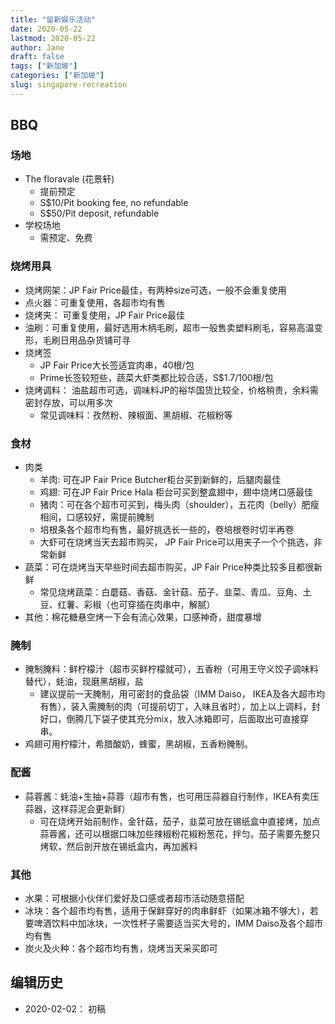 ```yaml
---
title: "留新娱乐活动"
date: 2020-05-22
lastmod: 2020-05-22
author: Jane
draft: false
tags: ["新加坡"]
categories: ["新加坡"]
slug: singapore-recreation
---
```



## BBQ

### 场地

- The floravale (花景轩)
    - 提前预定
    - S$10/Pit booking fee, no refundable
    - S$50/Pit deposit, refundable
- 学校场地
    - 需预定、免费


### 烧烤用具

- 烧烤网架：JP Fair Price最佳，有两种size可选，一般不会重复使用
- 点火器：可重复使用，各超市均有售
- 烧烤夹： 可重复使用，JP Fair Price最佳
- 油刷：可重复使用，最好选用木柄毛刷，超市一般售卖塑料刷毛，容易高温变形，毛刷日用品杂货铺可寻
- 烧烤签
    - JP Fair Price大长签适宜肉串，40根/包
    - Prime长签较短些，蔬菜大虾类都比较合适，S$1.7/100根/包
- 烧烤调料： 油盐超市可选，调味料JP的裕华国货比较全，价格稍贵，余料需密封存放，可以用多次
    - 常见调味料：孜然粉、辣椒面、黑胡椒、花椒粉等


### 食材

- 肉类
    - 羊肉: 可在JP Fair Price Butcher柜台买到新鲜的，后腿肉最佳
    - 鸡翅: 可在JP Fair Price Hala 柜台可买到整盒翅中，翅中烧烤口感最佳
    - 猪肉：可在各个超市可买到，梅头肉（shoulder），五花肉（belly）肥瘦相间，口感较好，需提前腌制
    - 培根条各个超市均有售，最好挑选长一些的，卷培根卷时切半再卷
    - 大虾可在烧烤当天去超市购买， JP Fair Price可以用夹子一个个挑选，非常新鲜
- 蔬菜：可在烧烤当天早些时间去超市购买，JP Fair Price种类比较多且都很新鲜
    - 常见烧烤蔬菜：白蘑菇、香菇、金针菇、茄子、韭菜、青瓜、豆角、土豆、红薯、彩椒（也可穿插在肉串中，解腻）
- 其他：棉花糖悬空烤一下会有流心效果，口感神奇，甜度暴增


### 腌制

- 腌制腌料：鲜柠檬汁（超市买鲜柠檬就可），五香粉（可用王守义饺子调味料替代），蚝油，现磨黑胡椒，盐
    - 建议提前一天腌制，用可密封的食品袋（IMM Daiso， IKEA及各大超市均有售），装入需腌制的肉（可提前切丁，入味且省时），加上以上调料，封好口，倒腾几下袋子使其充分mix，放入冰箱即可，后面取出可直接穿串。
- 鸡翅可用柠檬汁，希腊酸奶，蜂蜜，黑胡椒，五香粉腌制。


### 配酱

- 蒜蓉酱：蚝油+生抽+蒜蓉（超市有售，也可用压蒜器自行制作，IKEA有卖压蒜器，这样蒜泥会更新鲜）
    - 可在烧烤开始前制作，金针菇，茄子，韭菜可放在锡纸盒中直接烤，加点蒜蓉酱，还可以根据口味加些辣椒粉花椒粉葱花，拌匀。茄子需要先整只烤软，然后剖开放在锡纸盒内，再加酱料


### 其他

- 水果：可根据小伙伴们爱好及口感或者超市活动随意搭配
- 冰块：各个超市均有售，适用于保鲜穿好的肉串鲜虾（如果冰箱不够大），若要啤酒饮料中加冰块，一次性杯子需要适当买大号的，IMM Daiso及各个超市均有售
- 炭火及火种：各个超市均有售，烧烤当天采买即可




## 编辑历史

- 2020-02-02： 初稿

